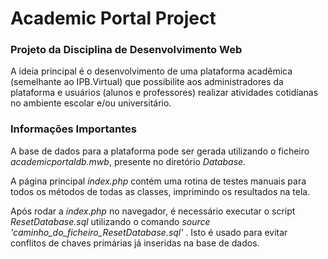 # Academic Portal Project

### Projeto da Disciplina de Desenvolvimento Web

A ideia principal é o desenvolvimento de uma plataforma acadêmica (semelhante ao IPB.Virtual) que possibilite aos administradores da plataforma e usuários (alunos e professores) realizar atividades cotidianas no ambiente escolar e/ou universitário.

### Informações Importantes

A base de dados para a plataforma pode ser gerada utilizando o ficheiro *academicportaldb.mwb*, presente no diretório *Database*.

A página principal *index.php* contém uma rotina de testes manuais para todos os métodos de todas as classes, imprimindo os resultados na tela.

Após rodar a *index.php* no navegador, é necessário executar o script *ResetDatabase.sql* utilizando o comando *source 'caminho_do_ficheiro_ResetDatabase.sql'* . 
Isto é usado para evitar conflitos de chaves primárias já inseridas na base de dados.